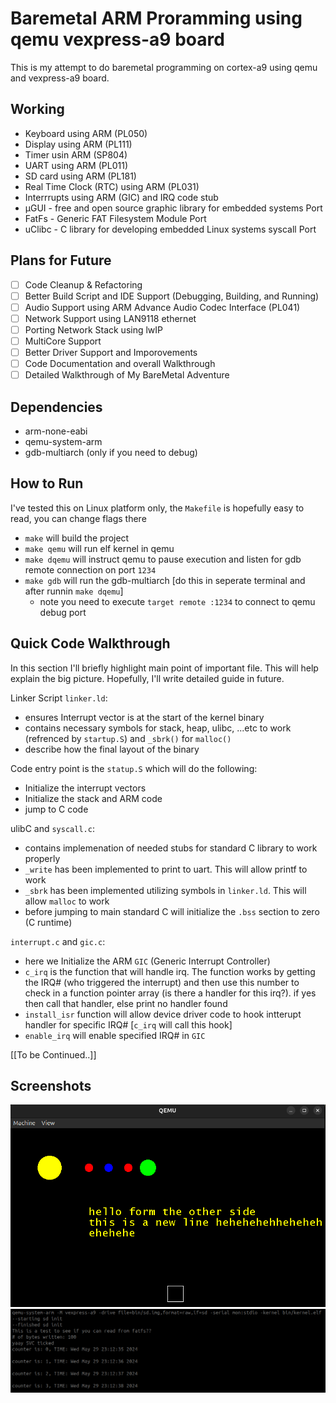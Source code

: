 # Baremetal ARM Proramming using qemu vexpress-a9 board
This is my attempt to do baremetal programming on cortex-a9 using qemu and vexpress-a9 board.

## Working
* Keyboard using ARM (PL050)
* Display using ARM (PL111)
* Timer usin ARM (SP804)
* UART using ARM (PL011)
* SD card using ARM (PL181)
* Real Time Clock (RTC) using ARM (PL031)
* Interrrupts using ARM (GIC) and IRQ code stub
* µGUI - free and open source graphic library for embedded systems Port
* FatFs - Generic FAT Filesystem Module Port
* uClibc - C library for developing embedded Linux systems syscall Port

## Plans for Future
- [ ] Code Cleanup & Refactoring
- [ ] Better Build Script and IDE Support (Debugging, Building, and Running)
- [ ] Audio Support using ARM Advance Audio Codec Interface (PL041)
- [ ] Network Support using LAN9118 ethernet
- [ ] Porting Network Stack using lwIP
- [ ] MultiCore Support
- [ ] Better Driver Support and Imporovements
- [ ] Code Documentation and overall Walkthrough
- [ ] Detailed Walkthrough of My BareMetal Adventure

## Dependencies
- arm-none-eabi
- qemu-system-arm
- gdb-multiarch (only if you need to debug) 

## How to Run
I've tested this on Linux platform only, the `Makefile` is hopefully easy to read, you can change flags there
- `make` will build the project
- `make qemu` will run elf kernel in qemu
- `make dqemu` will instruct qemu to pause execution and listen for gdb remote connection on port `1234`
- `make gdb` will run the gdb-multiarch [do this in seperate terminal and after runnin `make dqemu`]
    - note you need to execute `target remote :1234` to connect to qemu debug port

## Quick Code Walkthrough
In this section I'll briefly highlight main point of important file. This will help explain the big picture. Hopefully, I'll write detailed guide in future.

Linker Script `linker.ld`:
- ensures Interrupt vector is at the start of the kernel binary
- contains necessary symbols for stack, heap, ulibc, ...etc to work (refrenced by `startup.S`) and `_sbrk()` for `malloc()`
- describe how the final layout of the binary

Code entry point is the `statup.S` which will do the following:
- Initialize the interrupt vectors
- Initialize the stack and ARM code
- jump to C code

ulibC and `syscall.c`:
- contains implemenation of needed stubs for standard C library to work properly
- `_write` has been implemented to print to uart. This will allow printf to work
- `_sbrk` has been implemented utilizing symbols in `linker.ld`. This will allow `malloc` to work
- before jumping to main standard C will initialize the `.bss` section to zero (C runtime)

`interrupt.c` and `gic.c`:
- here we Initialize the ARM `GIC` (Generic Interrupt Controller)
- `c_irq` is the function that will handle irq. The function works by getting the IRQ# (who triggered the interrupt) and then use this number to check in a function pointer array (is there a handler for this irq?). if yes then call that handler, else print no handler found
- `install_isr` function will allow device driver code to hook intterupt handler for specific IRQ# [`c_irq` will call this hook]
- `enable_irq` will enable specified IRQ# in `GIC`

[[To be Continued..]]

## Screenshots
![qemu display](imgs/qemu_display.png)
![qemu display](imgs/qemu_serial_output.png)

